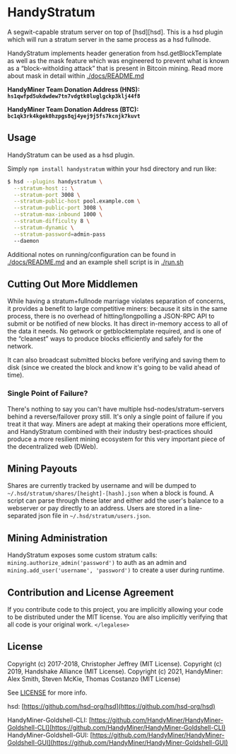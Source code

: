 # HandyStratum

A segwit-capable stratum server on top of [hsd][hsd]. This is a hsd
plugin which will run a stratum server in the same process as a hsd fullnode.

HandyStratum implements header generation from hsd.getBlockTemplate as well as the mask feature which was engineered to prevent what is known as a “block-witholding attack” that is present in Bitcoin mining. Read more about mask in detail within [./docs/README.md](./docs/README.md)

**HandyMiner Team Donation Address (HNS): ```hs1qwfpd5ukdwdew7tn7vdgtk0luglgckp3klj44f8```**

**HandyMiner Team Donation Address (BTC): ```bc1qk3rk4kgek0hzpgs8qj4yej9j5fs7kcnjk7kuvt```**

## Usage

HandyStratum can be used as a hsd plugin.

Simply ```npm install handystratum``` within your hsd directory and run like:

``` bash
$ hsd --plugins handystratum \
  --stratum-host :: \
  --stratum-port 3008 \
  --stratum-public-host pool.example.com \
  --stratum-public-port 3008 \
  --stratum-max-inbound 1000 \
  --stratum-difficulty 8 \
  --stratum-dynamic \
  --stratum-password=admin-pass
  --daemon
```

Additional notes on running/configuration can be found in [./docs/README.md](./docs/README.md) and an example shell script is in [./run.sh](./run.sh)

## Cutting Out More Middlemen

While having a stratum+fullnode marriage violates separation of concerns, it provides a benefit to large competitive miners: because it sits in the same process, there is no overhead of hitting/longpolling a JSON-RPC API to submit or be notified of new blocks. It has direct in-memory access to all of the data it needs. No getwork or getblocktemplate required, and is one of the “cleanest” ways to produce blocks efficiently and safely for the network.

It can also broadcast submitted blocks before verifying and saving them to disk (since we created the block and know it's going to be valid ahead of time).

### Single Point of Failure?

There's nothing to say you can't have multiple hsd-nodes/stratum-servers behind a reverse/failover proxy still. It's only a single point of failure if you treat it that way. Miners are adept at making their operations more efficient, and HandyStratum combined with their industry best-practices should produce a more resilient mining ecosystem for this very important piece of the decentralized web (DWeb).

## Mining Payouts

Shares are currently tracked by username and will be dumped to
`~/.hsd/stratum/shares/[height]-[hash].json` when a block is found. A script
can parse through these later and either add the user's balance to a webserver
or pay directly to an address. Users are stored in a line-separated json file
in `~/.hsd/stratum/users.json`.

## Mining Administration

HandyStratum exposes some custom stratum calls:
`mining.authorize_admin('password')` to auth as an admin and
`mining.add_user('username', 'password')` to create a user during runtime.

## Contribution and License Agreement

If you contribute code to this project, you are implicitly allowing your code
to be distributed under the MIT license. You are also implicitly verifying that
all code is your original work. `</legalese>`

## License

Copyright (c) 2017-2018, Christopher Jeffrey (MIT License).
Copyright (c) 2019, Handshake Alliance (MIT License).
Copyright (c) 2021, HandyMiner: Alex Smith, Steven McKie, Thomas Costanzo (MIT License)

See [LICENSE](LICENSE) for more info.

hsd: [https://github.com/hsd-org/hsd](https://github.com/hsd-org/hsd)

HandyMiner-Goldshell-CLI: [https://github.com/HandyMiner/HandyMiner-Goldshell-CLI](https://github.com/HandyMiner/HandyMiner-Goldshell-CLI)
HandyMiner-Goldshell-GUI: [https://github.com/HandyMiner/HandyMiner-Goldshell-GUI](https://github.com/HandyMiner/HandyMiner-Goldshell-GUI)
